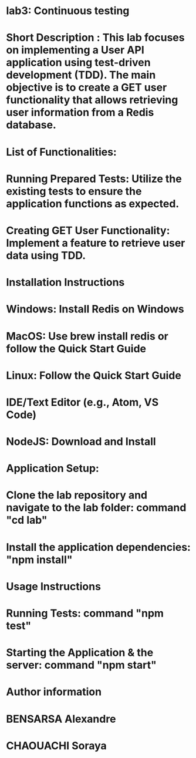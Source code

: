
# lab3: Continuous testing 

# Short Description : This lab  focuses on implementing a User API application using test-driven development (TDD). The main objective is to create a GET user functionality that allows retrieving user information from a Redis database.

# List of Functionalities:
# Running Prepared Tests: Utilize the existing tests to ensure the application functions as expected.
# Creating GET User Functionality: Implement a feature to retrieve user data using TDD.


# Installation Instructions
# Windows: Install Redis on Windows
# MacOS: Use brew install redis or follow the Quick Start Guide
# Linux: Follow the Quick Start Guide
# IDE/Text Editor (e.g., Atom, VS Code)
# NodeJS: Download and Install
# Application Setup:
# Clone the lab repository and navigate to the lab folder: command "cd lab"
# Install the application dependencies: "npm install"


# Usage Instructions
# Running Tests: command "npm test"
# Starting the Application & the server: command "npm start"

# Author information 
# BENSARSA Alexandre 
# CHAOUACHI Soraya

